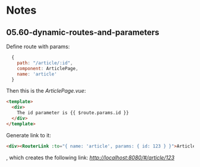 # Notes

## 05.60-dynamic-routes-and-parameters

Define route with params:

```js
  {
    path: "/article/:id",
    component: ArticlePage,
    name: 'article'
  }
```

Then this is the _ArticlePage.vue_:

```html
<template>
  <div>
    The id parameter is {{ $route.params.id }}
  </div>
</template>
```

Generate link to it:

```html
<div><RouterLink :to="{ name: 'article', params: { id: 123 } }">Article 123</RouterLink></div>
```

, which creates the following link: _<http://localhost:8080/#/article/123>_
